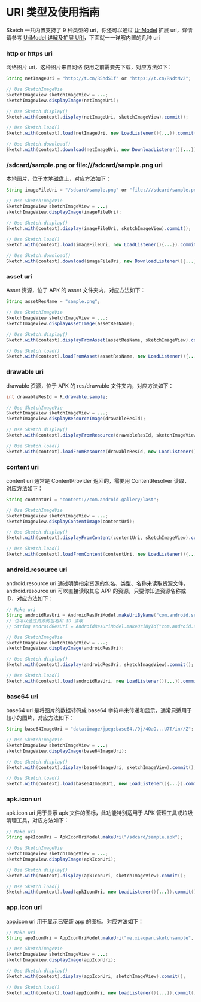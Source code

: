 # URI 类型及使用指南

Sketch 一共内置支持了 9 种类型的 uri，你还可以通过 [UriModel] 扩展 uri，详情请参考 [UriModel 详解及扩展 URI][uri_model]，下面就一一详解内置的几种 uri

### http or https uri

网络图片 uri，这种图片来自网络 使用之前需要先下载，对应方法如下：

```java
String netImageUri = "http://t.cn/RShdS1f" or "https://t.cn/RNdtMv2";

// Use SketchImageVie
SketchImageView sketchImageView = ...;
sketchImageView.displayImage(netImageUri);

// Use Sketch.display()
Sketch.with(context).display(netImageUri, sketchImageView).commit();

// Use Sketch.load()
Sketch.with(context).load(netImageUri, new LoadListener(){...}).commit();

// Use Sketch.download()
Sketch.with(context).download(netImageUri, new DownloadListener(){...}).commit();
```

### /sdcard/sample.png or file:///sdcard/sample.png uri

本地图片，位于本地磁盘上，对应方法如下：

```java
String imageFileUri = "/sdcard/sample.png" or "file:///sdcard/sample.png";

// Use SketchImageVie
SketchImageView sketchImageView = ...;
sketchImageView.displayImage(imageFileUri);

// Use Sketch.display()
Sketch.with(context).display(imageFileUri, sketchImageView).commit();

// Use Sketch.load()
Sketch.with(context).load(imageFileUri, new LoadListener(){...}).commit();

// Use Sketch.download()
Sketch.with(context).download(imageFileUri, new DownloadListener(){...}).commit();
```

### asset uri

Asset 资源，位于 APK 的 asset 文件夹内，对应方法如下：

```java
String assetResName = "sample.png";

// Use SketchImageVie
SketchImageView sketchImageView = ...;
sketchImageView.displayAssetImage(assetResName);

// Use Sketch.display()
Sketch.with(context).displayFromAsset(assetResName, sketchImageView).commit();

// Use Sketch.load()
Sketch.with(context).loadFromAsset(assetResName, new LoadListener(){...}).commit();
```

### drawable uri

drawable 资源，位于 APK 的 res/drawable 文件夹内，对应方法如下：

```java
int drawableResId = R.drawable.sample;

// Use SketchImageVie
SketchImageView sketchImageView = ...;
sketchImageView.displayResourceImage(drawableResId);

// Use Sketch.display()
Sketch.with(context).displayFromResource(drawableResId, sketchImageView).commit();

// Use Sketch.load()
Sketch.with(context).loadFromResource(drawableResId, new LoadListener(){...}).commit();
```

### content uri

content uri 通常是 ContentProvider 返回的，需要用 ContentResolver 读取，对应方法如下：

```java
String contentUri = "content://com.android.gallery/last";

// Use SketchImageVie
SketchImageView sketchImageView = ...;
sketchImageView.displayContentImage(contentUri);

// Use Sketch.display()
Sketch.with(context).displayFromContent(contentUri, sketchImageView).commit();

// Use Sketch.load()
Sketch.with(context).loadFromContent(contentUri, new LoadListener(){...}).commit();
```

### android.resource uri

android.resource uri 通过明确指定资源的包名、类型、名称来读取资源文件，android.resource uri 可以直接读取其它 APP 的资源，只要你知道资源名称或 ID，对应方法如下：

```java
// Make uri
String androidResUri = AndroidResUriModel.makeUriByName("com.android.settings", "drawable", "ic_launcher");
// 也可以通过资源的包名和 ID 读取
// String androidResUri = AndroidResUriModel.makeUriById("com.android.settings", 0x7f020000);

// Use SketchImageVie
SketchImageView sketchImageView = ...;
sketchImageView.displayImage(androidResUri);

// Use Sketch.display()
Sketch.with(context).display(androidResUri, sketchImageView).commit();

// Use Sketch.load()
Sketch.with(context).load(androidResUri, new LoadListener(){...}).commit();
```

### base64 uri

base64 uri 是将图片的数据转码成 base64 字符串来传递和显示，通常只适用于较小的图片，对应方法如下：

```java
String base64ImageUri = "data:image/jpeg;base64,/9j/4QaO...U7T/in//Z";

// Use SketchImageVie
SketchImageView sketchImageView = ...;
sketchImageView.displayImage(base64ImageUri);

// Use Sketch.display()
Sketch.with(context).display(base64ImageUri, sketchImageView).commit();

// Use Sketch.load()
Sketch.with(context).load(base64ImageUri, new LoadListener(){...}).commit();
```

### apk.icon uri

apk.icon uri 用于显示 apk 文件的图标，此功能特别适用于 APK 管理工具或垃圾清理工具，对应方法如下：

```java
// Make uri
String apkIconUri = ApkIconUriModel.makeUri("/sdcard/sample.apk");

// Use SketchImageVie
SketchImageView sketchImageView = ...;
sketchImageView.displayImage(apkIconUri);

// Use Sketch.display()
Sketch.with(context).display(apkIconUri, sketchImageView).commit();

// Use Sketch.load()
Sketch.with(context).load(apkIconUri, new LoadListener(){...}).commit();
```

### app.icon uri

app.icon uri 用于显示已安装 app 的图标，对应方法如下：

```java
// Make uri
String appIconUri = AppIconUriModel.makeUri("me.xiaopan.sketchsample", 241);

// Use SketchImageVie
SketchImageView sketchImageView = ...;
sketchImageView.displayImage(appIconUri);

// Use Sketch.display()
Sketch.with(context).display(appIconUri, sketchImageView).commit();

// Use Sketch.load()
Sketch.with(context).load(appIconUri, new LoadListener(){...}).commit();
```


[UriModel]: ../../sketch/src/main/java/me/xiaopan/sketch/uri/UriModel.java
[uri_model]: uri_model.md
